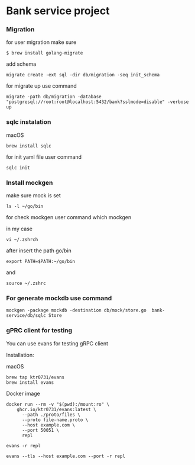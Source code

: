 # Bank service project 

### Migration

for user migration make sure

```
$ brew install golang-migrate
```

add schema 

```
migrate create -ext sql -dir db/migration -seq init_schema
```

for migrate up use command

````
migrate -path db/migration -database "postgresql://root:root@localhost:5432/bank?sslmode=disable" -verbose up
````

### sqlc instalation 

macOS
````
brew install sqlc
````

for init yaml file user command 

````
sqlc init
````

### Install mockgen

make sure mock is set

```
ls -l ~/go/bin
```

for check mockgen user command which mockgen

in my case

```
vi ~/.zshrch
```

after insert the path  go/bin 

```
export PATH=$PATH:~/go/bin
```

and

```
source ~/.zshrc
```

### For generate mockdb use command 

```
mockgen -package mockdb -destination db/mock/store.go  bank-service/db/sqlc Store 
```

### gPRC client for testing

You can use evans for testing gRPC client

Installation:

macOS
```
brew tap ktr0731/evans
brew install evans
```

Docker image 

```
docker run --rm -v "$(pwd):/mount:ro" \
    ghcr.io/ktr0731/evans:latest \
      --path ./proto/files \
      --proto file-name.proto \
      --host example.com \
      --port 50051 \
      repl
```

```
evans -r repl
```

```
evans --tls --host example.com --port -r repl
```